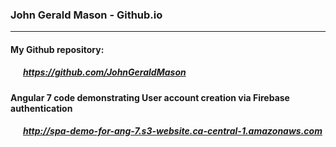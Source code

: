 ### John Gerald Mason - Github.io
---

#### My Github repository: 
##### &nbsp;&nbsp;&nbsp;&nbsp;&nbsp; https://github.com/JohnGeraldMason

#### Angular 7 code demonstrating User account creation via Firebase authentication
##### &nbsp;&nbsp;&nbsp;&nbsp;&nbsp; http://spa-demo-for-ang-7.s3-website.ca-central-1.amazonaws.com
